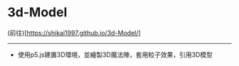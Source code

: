 # 3d-Model

(前往)[https://shikai1997.github.io/3d-Model/]

-------------
* 使用p5.js建置3D環境，並繪製3D魔法陣，套用粒子效果，引用3D模型

